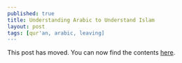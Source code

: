 ```yaml
---
published: true
title: Understanding Arabic to Understand Islam
layout: post
tags: [qur'an, arabic, leaving]
---
```

This post has moved. You can now find the contents [here](http://reasononfaith.com/post/146802385916/understanding-arabic-to-understand-islam).
